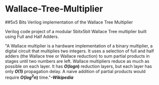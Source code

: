# Wallace-Tree-Multiplier
##5x5 Bits Verilog implementation of the Wallace Tree Multiplier   

Verilog code project of a modular 5bitx5bit Wallace Tree multiplier built using Full and Half Adders.  

"A Wallace multiplier is a hardware implementation of a binary multiplier, a digital circuit that multiplies two integers. It uses a selection of full and half adders (the Wallace tree or Wallace reduction) to sum partial products in stages until two numbers are left. Wallace multipliers reduce as much as possible on each layer. It has **$O(log n)$** reduction layers, but each layer has only **$O(1)$** propagation delay. A naive addition of partial products would require **$O(log^2n)$** time."***-Wikipedia***
